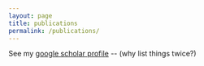 ```yaml
---
layout: page
title: publications
permalink: /publications/
---
```


See my [google scholar profile](https://scholar.google.com/citations?user=ASdxaCwAAAAJ&hl=en) -- (why list things twice?)


